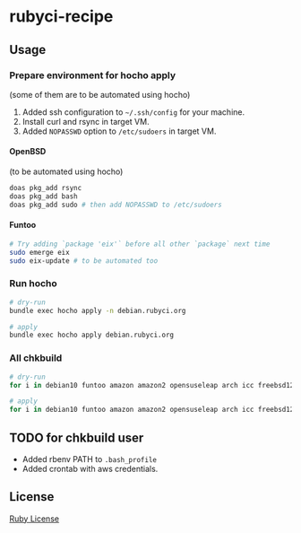# rubyci-recipe

## Usage

### Prepare environment for hocho apply
(some of them are to be automated using hocho)

1. Added ssh configuration to `~/.ssh/config` for your machine.
2. Install curl and rsync in target VM.
3. Added `NOPASSWD` option to `/etc/sudoers` in target VM.

#### OpenBSD
(to be automated using hocho)

```bash
doas pkg_add rsync
doas pkg_add bash
doas pkg_add sudo # then add NOPASSWD to /etc/sudoers
```

#### Funtoo

```bash
# Try adding `package 'eix'` before all other `package` next time
sudo emerge eix
sudo eix-update # to be automated too
```

### Run hocho

```bash
# dry-run
bundle exec hocho apply -n debian.rubyci.org

# apply
bundle exec hocho apply debian.rubyci.org
```

### All chkbuild

```bash
# dry-run
for i in debian10 funtoo amazon amazon2 opensuseleap arch icc freebsd12 fedora31 fedora32 centos6 centos7 centos8 debian8 debian9 debian openbsd ubuntu1604 ubuntu1804 ubuntu2004 ubuntu riscv graviton2; do bundle exec hocho apply -n "${i}.rubyci.org"; done

# apply
for i in debian10 funtoo amazon amazon2 opensuseleap arch icc freebsd12 fedora31 fedora32 centos6 centos7 centos8 debian8 debian9 debian openbsd ubuntu1604 ubuntu1804 ubuntu2004 ubuntu riscv graviton2; do bundle exec hocho apply "${i}.rubyci.org"; done
```

## TODO for chkbuild user

* Added rbenv PATH to `.bash_profile`
* Added crontab with aws credentials.

## License

[Ruby License](https://www.ruby-lang.org/en/about/license.txt)

